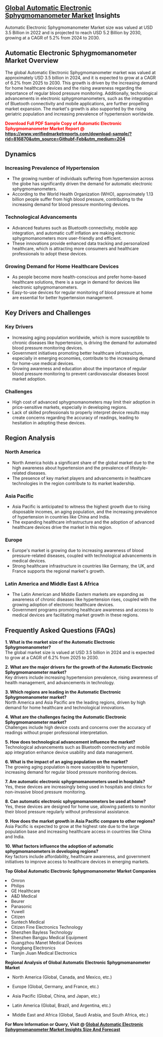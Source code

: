 <h2><a href="https://www.verifiedmarketreports.com/download-sample/?rid=816870&amp;utm_source=Githubf&amp;utm_medium=204" target="_blank">Global Automatic Electronic Sphygmomanometer Market</a> Insights</h2><p>Automatic Electronic Sphygmomanometer Market size was valued at USD 3.5 Billion in 2022 and is projected to reach USD 5.2 Billion by 2030, growing at a CAGR of 5.2% from 2024 to 2030.</p><p> <h2>Automatic Electronic Sphygmomanometer Market Overview</h2> <p>The global Automatic Electronic Sphygmomanometer market was valued at approximately USD 3.5 billion in 2024, and it is expected to grow at a CAGR of 6.2% from 2025 to 2030. This growth is driven by the increasing demand for home healthcare devices and the rising awareness regarding the importance of regular blood pressure monitoring. Additionally, technological advancements in electronic sphygmomanometers, such as the integration of Bluetooth connectivity and mobile applications, are further propelling market expansion. The market's growth is also supported by the rising geriatric population and increasing prevalence of hypertension worldwide.</p> <p><b><p><span class=""><span style="color: #ff0000;"><strong>Download Full PDF Sample Copy of Automatic Electronic Sphygmomanometer Market Report</strong> @ </span><a href="https://www.verifiedmarketreports.com/download-sample/?rid=816870&amp;utm_source=Githubf-Feb&amp;utm_medium=204" target="_blank">https://www.verifiedmarketreports.com/download-sample/?rid=816870&amp;utm_source=Githubf-Feb&amp;utm_medium=204</a></span></p></b></p> <h2>Dynamics</h2> <h3>Increasing Prevalence of Hypertension</h3> <ul> <li>The growing number of individuals suffering from hypertension across the globe has significantly driven the demand for automatic electronic sphygmomanometers.</li> <li>According to the World Health Organization (WHO), approximately 1.13 billion people suffer from high blood pressure, contributing to the increasing demand for blood pressure monitoring devices.</li> </ul> <h3>Technological Advancements</h3> <ul> <li>Advanced features such as Bluetooth connectivity, mobile app integration, and automatic cuff inflation are making electronic sphygmomanometers more user-friendly and efficient.</li> <li>These innovations provide enhanced data tracking and personalized healthcare, which is attracting more consumers and healthcare professionals to adopt these devices.</li> </ul> <h3>Growing Demand for Home Healthcare Devices</h3> <ul> <li>As people become more health-conscious and prefer home-based healthcare solutions, there is a surge in demand for devices like electronic sphygmomanometers.</li> <li>Easy-to-use devices for regular monitoring of blood pressure at home are essential for better hypertension management.</li> </ul> <h2>Key Drivers and Challenges</h2> <h3>Key Drivers</h3> <ul> <li>Increasing aging population worldwide, which is more susceptible to chronic diseases like hypertension, is driving the demand for automated blood pressure monitoring devices.</li> <li>Government initiatives promoting better healthcare infrastructure, especially in emerging economies, contribute to the increasing demand for home-use medical devices.</li> <li>Growing awareness and education about the importance of regular blood pressure monitoring to prevent cardiovascular diseases boost market adoption.</li> </ul> <h3>Challenges</h3> <ul> <li>High cost of advanced sphygmomanometers may limit their adoption in price-sensitive markets, especially in developing regions.</li> <li>Lack of skilled professionals to properly interpret device results may create concerns regarding the accuracy of readings, leading to hesitation in adopting these devices.</li> </ul> <h2>Region Analysis</h2> <h3>North America</h3> <ul> <li>North America holds a significant share of the global market due to the high awareness about hypertension and the prevalence of lifestyle-related diseases.</li> <li>The presence of key market players and advancements in healthcare technologies in the region contribute to its market leadership.</li> </ul> <h3>Asia Pacific</h3> <ul> <li>Asia Pacific is anticipated to witness the highest growth due to rising disposable incomes, an aging population, and the increasing prevalence of hypertension in countries like China and India.</li> <li>The expanding healthcare infrastructure and the adoption of advanced healthcare devices drive the market in this region.</li> </ul> <h3>Europe</h3> <ul> <li>Europe's market is growing due to increasing awareness of blood pressure-related diseases, coupled with technological advancements in medical devices.</li> <li>Strong healthcare infrastructure in countries like Germany, the UK, and France supports the regional market's growth.</li> </ul> <h3>Latin America and Middle East & Africa</h3> <ul> <li>The Latin American and Middle Eastern markets are expanding as awareness of chronic diseases like hypertension rises, coupled with the growing adoption of electronic healthcare devices.</li> <li>Government programs promoting healthcare awareness and access to medical devices are facilitating market growth in these regions.</li> </ul> <h2>Frequently Asked Questions (FAQs)</h2> <p><b>1. What is the market size of the Automatic Electronic Sphygmomanometer?</b><br> The global market size is valued at USD 3.5 billion in 2024 and is expected to grow at a CAGR of 6.2% from 2025 to 2030.</p> <p><b>2. What are the major drivers for the growth of the Automatic Electronic Sphygmomanometer market?</b><br> Key drivers include increasing hypertension prevalence, rising awareness of health management, and advancements in technology.</p> <p><b>3. Which regions are leading in the Automatic Electronic Sphygmomanometer market?</b><br> North America and Asia Pacific are the leading regions, driven by high demand for home healthcare and technological innovations.</p> <p><b>4. What are the challenges facing the Automatic Electronic Sphygmomanometer market?</b><br> Challenges include high device costs and concerns over the accuracy of readings without proper professional interpretation.</p> <p><b>5. How does technological advancement influence the market?</b><br> Technological advancements such as Bluetooth connectivity and mobile app integration enhance device usability and data management.</p> <p><b>6. What is the impact of an aging population on the market?</b><br> The growing aging population is more susceptible to hypertension, increasing demand for regular blood pressure monitoring devices.</p> <p><b>7. Are automatic electronic sphygmomanometers used in hospitals?</b><br> Yes, these devices are increasingly being used in hospitals and clinics for non-invasive blood pressure monitoring.</p> <p><b>8. Can automatic electronic sphygmomanometers be used at home?</b><br> Yes, these devices are designed for home use, allowing patients to monitor their blood pressure regularly without professional assistance.</p> <p><b>9. How does the market growth in Asia Pacific compare to other regions?</b><br> Asia Pacific is expected to grow at the highest rate due to the large population base and increasing healthcare access in countries like China and India.</p> <p><b>10. What factors influence the adoption of automatic sphygmomanometers in developing regions?</b><br> Key factors include affordability, healthcare awareness, and government initiatives to improve access to healthcare devices in emerging markets.</p> </p><p><strong>Top Global Automatic Electronic Sphygmomanometer Market Companies</strong></p><div data-test-id=""><p><li>Omron</li><li> Philips</li><li> GE Healthcare</li><li> A&D Medical</li><li> Beurer</li><li> Panasonic</li><li> Yuwell</li><li> Citizen</li><li> Suntech Medical</li><li> Citizen Fine Electronics Technology</li><li> Shenzhen Bayless Technology</li><li> Shenzhen Bangpu Medical Equipment</li><li> Guangzhou Manet Medical Devices</li><li> Hongbang Electronics</li><li> Tianjin Jiuan Medical Electronics</li></p><div><strong>Regional Analysis of&nbsp;Global Automatic Electronic Sphygmomanometer Market</strong></div><ul><li dir="ltr"><p dir="ltr">North America&nbsp;(Global, Canada, and Mexico, etc.)</p></li><li dir="ltr"><p dir="ltr">Europe (Global, Germany, and France, etc.)</p></li><li dir="ltr"><p dir="ltr">Asia Pacific&nbsp;(Global, China, and Japan, etc.)</p></li><li dir="ltr"><p dir="ltr">Latin America&nbsp;(Global, Brazil, and Argentina, etc.)</p></li><li dir="ltr">Middle East and Africa&nbsp;(Global, Saudi Arabia, and South Africa, etc.)</li></ul><p><strong>For More Information or Query, Visit @&nbsp;</strong><strong><a href="https://www.verifiedmarketreports.com/product/automatic-electronic-sphygmomanometer-market/?utm_source=Githubf&amp;utm_medium=204" target="_blank">Global Automatic Electronic Sphygmomanometer Market Insights Size And Forecast</a></strong></p></div>
